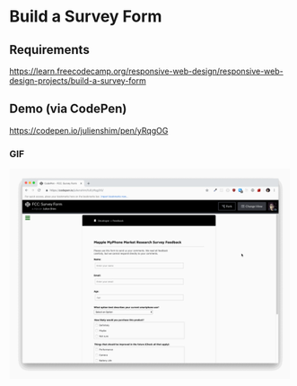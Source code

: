 # Build a Survey Form

## Requirements

https://learn.freecodecamp.org/responsive-web-design/responsive-web-design-projects/build-a-survey-form

## Demo (via CodePen)

https://codepen.io/julienshim/pen/yRqgOG

### GIF

<img src="https://raw.githubusercontent.com/julienshim/freeCodeCamp/master/Responsive%20Web%20Design%20Projects/Survey%20Form/demo.gif" width="500" />
